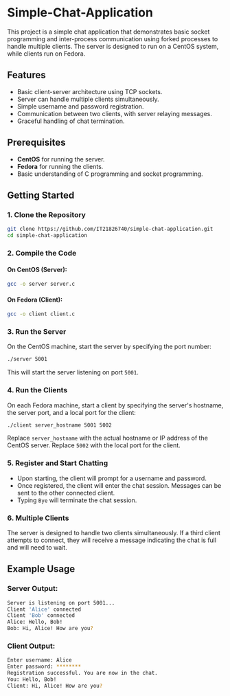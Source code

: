 # Simple-Chat-Application

This project is a simple chat application that demonstrates basic socket programming and inter-process communication using forked processes to handle multiple clients. The server is designed to run on a CentOS system, while clients run on Fedora.

## Features
- Basic client-server architecture using TCP sockets.
- Server can handle multiple clients simultaneously.
- Simple username and password registration.
- Communication between two clients, with server relaying messages.
- Graceful handling of chat termination.

## Prerequisites

- **CentOS** for running the server.
- **Fedora** for running the clients.
- Basic understanding of C programming and socket programming.

## Getting Started

### 1. Clone the Repository
```bash
git clone https://github.com/IT21826740/simple-chat-application.git
cd simple-chat-application
```

### 2. Compile the Code

#### On CentOS (Server):
```bash
gcc -o server server.c
```

#### On Fedora (Client):
```bash
gcc -o client client.c
```

### 3. Run the Server

On the CentOS machine, start the server by specifying the port number:
```bash
./server 5001
```
This will start the server listening on port `5001`.

### 4. Run the Clients

On each Fedora machine, start a client by specifying the server's hostname, the server port, and a local port for the client:
```bash
./client server_hostname 5001 5002
```

Replace `server_hostname` with the actual hostname or IP address of the CentOS server. Replace `5002` with the local port for the client.

### 5. Register and Start Chatting

- Upon starting, the client will prompt for a username and password.
- Once registered, the client will enter the chat session. Messages can be sent to the other connected client.
- Typing `Bye` will terminate the chat session.

### 6. Multiple Clients

The server is designed to handle two clients simultaneously. If a third client attempts to connect, they will receive a message indicating the chat is full and will need to wait.

## Example Usage

### Server Output:
```bash
Server is listening on port 5001...
Client 'Alice' connected
Client 'Bob' connected
Alice: Hello, Bob!
Bob: Hi, Alice! How are you?
```

### Client Output:
```bash
Enter username: Alice
Enter password: ********
Registration successful. You are now in the chat.
You: Hello, Bob!
Client: Hi, Alice! How are you?
```
